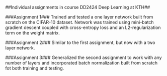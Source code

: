 ##Individual assignments in course DD2424 Deep Learning at KTH##

###Assignment 1###
Trained and tested a one layer network built from scratch on the CIFAR-10 dataset. Network was trained using mini-batch gradient descent coupled with cross-entropy loss and an L2-regularization term on the weight matrix. 

###Assignment 2###
Similar to the first assignment, but now with a two layer network.

###Assignment 3###
Generalized the second assignment to work with any number of layers and incorporated batch normalization built from scratch fot both training and testing.
